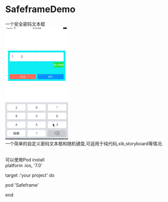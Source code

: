 # SafeframeDemo
一个安全密码文本框<br/>
![效果1](https://github.com/Bruce-7/SafeframeDemo/blob/master/SafeframeDemo/images/safeframe.gif)<br/>
一个简单的自定义密码文本框和随机键盘,可适用于纯代码,xib,storyboard等情况.<br/><br/>

可以使用Pod install<br/>
platform :ios, '7.0'<br/>

target :'your project' do<br/>

pod 'Safeframe'<br/>

end  <br/>


